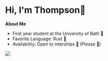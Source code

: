 # Hi, I'm Thompson👋

**About Me**
- First year student at the University of Bath 🛁
- Favorite Language: Rust 💪
- Availability: Open to interships 🙂 (Please 🙏)

<img align="center" src="https://github-readme-stats.vercel.app/api/top-langs/?username=itsthompson&layout=donut-vertical&theme=dark&hide_border=true" />
